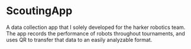 # ScoutingApp
A data collection app that I solely developed for the harker robotics team. The app records the performance of robots throughout tournaments, and uses QR to transfer that data to an easily analyzable format.
